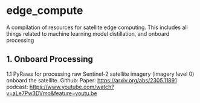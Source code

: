 # edge_compute
A compilation of resources for satellite edge computing. This includes all things related to machine learning model distillation, and onboard processing

## 1. Onboard Processing
1.1 PyRaws for processing raw Sentinel-2 satellite imagery (imagery level 0) onboard the satellite.
    Github: 
    Paper: https://arxiv.org/abs/2305.11891
    podcast: https://www.youtube.com/watch?v=aLe7Pw3DVmo&feature=youtu.be

